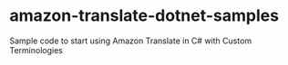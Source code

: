 # amazon-translate-dotnet-samples
Sample code to start using Amazon Translate in C# with Custom Terminologies
